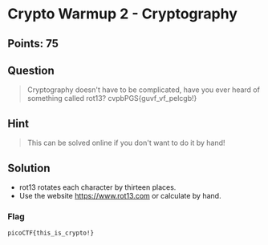 # Crypto Warmup 2 - Cryptography

## Points: 75

## Question 
  > Cryptography doesn't have to be complicated, have you ever heard of something called rot13? cvpbPGS{guvf_vf_pelcgb!}
## Hint
  > This can be solved online if you don't want to do it by hand!
## Solution
 -  rot13 rotates each character by thirteen places.
 -  Use the website https://www.rot13.com or calculate by hand.
### Flag
`picoCTF{this_is_crypto!}`


